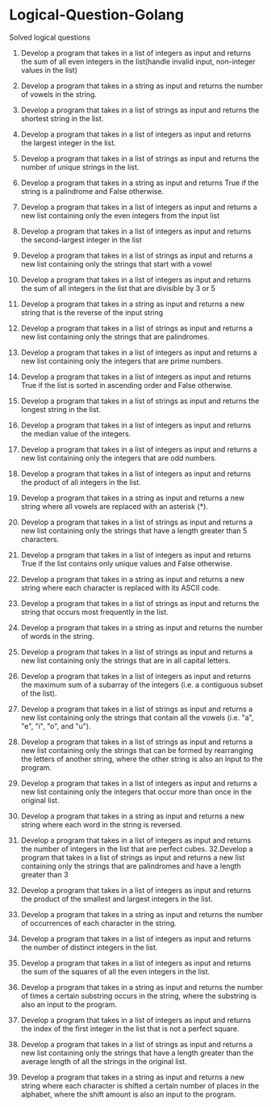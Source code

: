 # Logical-Question-Golang

Solved logical questions

1. Develop a program that takes in a list of integers as input and returns the sum of all even integers in the list(handle invalid input, non-integer values in the list)
2. Develop a program that takes in a string as input and returns the number of vowels in the string.
3. Develop a program that takes in a list of strings as input and returns the shortest string in the list.
4. Develop a program that takes in a list of integers as input and returns the largest integer in the list.
5. Develop a program that takes in a list of strings as input and returns the number of unique strings in the list.
6. Develop a program that takes in a string as input and returns True if the string is a palindrome and False otherwise.
7. Develop a program that takes in a list of integers as input and returns a new list containing only the even integers from the input list
8. Develop a program that takes in a list of integers as input and returns the second-largest integer in the list
9. Develop a program that takes in a list of strings as input and returns a new list containing only the strings that start with a vowel
10. Develop a program that takes in a list of integers as input and returns the sum of all integers in the list that are divisible by 3 or 5
11. Develop a program that takes in a string as input and returns a new string that is the reverse of the input string

12. Develop a program that takes in a list of strings as input and returns a new list containing only the strings that are palindromes.
13. Develop a program that takes in a list of integers as input and returns a new list containing only the integers that are prime numbers.
14. Develop a program that takes in a list of integers as input and returns True if the list is sorted in ascending order and False otherwise.
15. Develop a program that takes in a list of strings as input and returns the longest string in the list.
16. Develop a program that takes in a list of integers as input and returns the median value of the integers.
17. Develop a program that takes in a list of integers as input and returns a new list containing only the integers that are odd numbers.
18. Develop a program that takes in a list of integers as input and returns the product of all integers in the list.
19. Develop a program that takes in a string as input and returns a new string where all vowels are replaced with an asterisk (\*).
20. Develop a program that takes in a list of strings as input and returns a new list containing only the strings that have a length greater than 5 characters.
21. Develop a program that takes in a list of integers as input and returns True if the list contains only unique values and False otherwise.
22. Develop a program that takes in a string as input and returns a new string where each character is replaced with its ASCII code.
23. Develop a program that takes in a list of strings as input and returns the string that occurs most frequently in the list.
24. Develop a program that takes in a string as input and returns the number of words in the string.
25. Develop a program that takes in a list of strings as input and returns a new list containing only the strings that are in all capital letters.
26. Develop a program that takes in a list of integers as input and returns the maximum sum of a subarray of the integers (i.e. a contiguous subset of the list).
27. Develop a program that takes in a list of strings as input and returns a new list containing only the strings that contain all the vowels (i.e. "a", "e", "i", "o", and "u").
28. Develop a program that takes in a list of strings as input and returns a new list containing only the strings that can be formed by rearranging the letters of another string, where the other string is also an input to the program.
29. Develop a program that takes in a list of integers as input and returns a new list containing only the integers that occur more than once in the original list.
30. Develop a program that takes in a string as input and returns a new string where each word in the string is reversed.
31. Develop a program that takes in a list of integers as input and returns the number of integers in the list that are perfect cubes.
    32.Develop a program that takes in a list of strings as input and returns a new list containing only the strings that are palindromes and have a length greater than 3
32. Develop a program that takes in a list of integers as input and returns the product of the smallest and largest integers in the list.
33. Develop a program that takes in a string as input and returns the number of occurrences of each character in the string.
34. Develop a program that takes in a list of integers as input and returns the number of distinct integers in the list.
35. Develop a program that takes in a list of integers as input and returns the sum of the squares of all the even integers in the list.
36. Develop a program that takes in a string as input and returns the number of times a certain substring occurs in the string, where the substring is also an input to the program.
37. Develop a program that takes in a list of integers as input and returns the index of the first integer in the list that is not a perfect square.
38. Develop a program that takes in a list of strings as input and returns a new list containing only the strings that have a length greater than the average length of all the strings in the original list.
39. Develop a program that takes in a string as input and returns a new string where each character is shifted a certain number of places in the alphabet, where the shift amount is also an input to the program.
